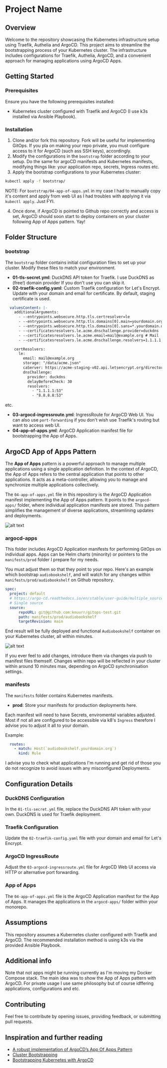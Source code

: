 # Project Name

## Overview

Welcome to the repository showcasing the Kubernetes infrastructure setup using Traefik, Authelia and ArgoCD. This project aims to streamline the bootstrapping process of your Kubernetes cluster. The infrastructure includes configurations for Traefik, Authelia, ArgoCD, and a convenient approach for managing applications using ArgoCD Apps.

## Getting Started

### Prerequisites

Ensure you have the following prerequisites installed:

- Kubernetes cluster configured with Traefik and ArgoCD (I use k3s installed via Ansible Playbook).

### Installation

1. Clone and/or fork this repository. Fork will be useful for implementing GitOps. If you pla on making your repo private, you must configure access to it for ArgoCD (such ass SSH keys), accordingly.
2. Modify the configurations in the `bootstrap` folder according to your setup. Do the same for argoCD manifests and Kubernetes manifests, modifying things like: your application repo, secrets, Ingress routes etc.
3. Apply the bootstrap configurations to your Kubernetes cluster:

```bash {"id":"01HRNK3JJX0VDT7E5DN4X2150G"}
kubectl apply -f bootstrap/
```

NOTE: For `bootstrap/04-app-of-apps.yml` in my case I had to manually copy it's content and apply from web UI as I had troubles with applying it via `kubectl apply`. Just FYI.

4. Once done, if ArgoCD is pointed to Github repo correctly and access is set, ArgoCD should soon start to deploy containers on your cluster following App of Apps pattern. Yay!

## Folder Structure

### bootstrap

The `bootstrap` folder contains initial configuration files to set up your cluster. Modify these files to match your environment.

- **01-tls-secret.yml**: DuckDNS API token for Traefik. I use DuckDNS as (free!) domain provider If you don't use you can skip it.
- **02-traefik-config.yaml**: Custom Traefik configuration for Let's Encrypt. Update with your domain and email for certificate. By default, staging certificate is used.

```yaml {"id":"01HRNK3JJX0VDT7E5DN69EG04J"}
  valuesContent: |-
    additionalArguments:
      - --entrypoints.websecure.http.tls.certresolver=le
      - --entrypoints.websecure.http.tls.domains[0].main=yourdomain.org # Here
      - --entrypoints.websecure.http.tls.domains[0].sans=*.yourdomain.org # Here
      - --certificatesresolvers.le.acme.dnschallenge.provider=duckdns
      - --certificatesresolvers.le.acme.email=mail@example.org # Mail
      - --certificatesresolvers.le.acme.dnschallenge.resolvers=1.1.1.1

    certResolvers:
      le:
        email: mail@example.org
        storage: "/data/acme.json"
        caServer: https://acme-staging-v02.api.letsencrypt.org/directory
        dnsChallenge:
          provider: duckdns
          delayBeforeCheck: 30
          resolvers:
            - "1.1.1.1:53"
            - "8.8.8.8:53"
```

etc.

- **03-argocd-ingressroute.yml**: IngressRoute for ArgoCD Web UI. You can also use `port-forwarding` if you don't wish use Traefik's routing but want to access web UI.
- **04-app-of-apps.yml**: ArgoCD Application manifest file for bootstrapping the App of Apps.

## ArgoCD App of Apps Pattern

The **App of Apps** pattern is a powerful approach to manage multiple applications using a single application definition. In the context of ArgoCD, the App of Apps refers to the central application that points to other applications. It acts as a meta-controller, allowing you to manage and synchronize multiple applications collectively.

The `04-app-of-apps.yml` file in this repository is the ArgoCD Application manifest implementing the App of Apps pattern. It points to the `argocd-apps/` folder, where individual application manifests are stored. This pattern simplifies the management of diverse applications, streamlining updates and deployments.

![alt text](image.png)

### argocd-apps

This folder includes ArgoCD Application manifests for performing GitOps on individual apps. Apps can be Helm charts (minority) or pointers to the `manifests/prod` folder I prepare for my needs.

You must adjust them so that they point to your repo.
Here's an example which bootstrap `audiobookshelf`, and will watch for any changes within `manifests/prod/audiobookshelf` on Github repository.

```yaml {"id":"01HRNK3JJYGASTTB9MC6TY8HF1"}
spec:
  project: default
  # https://argo-cd.readthedocs.io/en/stable/user-guide/multiple_sources/
  # Single source
  source:
      repoURL: git@github.com:knuurr/gitops-test.git
      path: manifests/prod/audiobookshelf
      targetRevision: main
```

End result will be fully deployed and functional `Audiobookshelf` container on your Kubernetes cluster, all within minutes.

![alt text](image-1.png)

If you ever feel to add changes, introduce them via changes via push to manifest files themself. Changes within repo will be reflected in your cluster within around 10 minutes max, depending on ArgoCD synchronisation settings.

### manifests

The `manifests` folder contains Kubernetes manifests.

- **prod**: Store your manifests for production deployments here.

Each manifest will need to have Secrets, enviromental variables adjusted. Most if not all are configured to be accessible via k8's `Ingress` therefore I advise you to adjust it all to your domain.

Example:

```yaml {"id":"01HRNK3JJYGASTTB9MC736JQ9A"}
  routes:
    - match: Host(`audiobookshelf.yourdomain.org`)
      kind: Rule
```

I advise you to check what applications I'm running and get rid of those you do not recognize to avoid issues with any misconfigured Deployments.

## Configuration Details

### DuckDNS Configuration

In the `01-tls-secret.yml` file, replace the DuckDNS API token with your own. DuckDNS is used for Traefik deployment.

### Traefik Configuration

Update the `02-traefik-config.yaml` file with your domain and email for Let's Encrypt.

### ArgoCD IngressRoute

Adjust the `03-argocd-ingressroute.yml` file for ArgoCD Web UI access via HTTP or alternative port forwarding.

### App of Apps

The `04-app-of-apps.yml` file is the ArgoCD Application manifest for the App of Apps. It manages the applications in the `argocd-apps/` folder within your monorepo.

## Assumptions

This repository assumes a Kubernetes cluster configured with Traefik and ArgoCD. The recommended installation method is using k3s via the provided Ansible Playbook.

## Additional info

Note that not apps might be running currently as I'm moving my Docker Compose stack. The main idea was to show the App of Apps pattern with ArgoCD. For private usage I use same philosophy but of course idffering applications, configurations and etc.

## Contributing

Feel free to contribute by opening issues, providing feedback, or submitting pull requests.

## Inspiration and further reading

- [A robust implementation of ArgoCD’s App Of Apps Pattern](https://medium.com/@ranrubin/a-robust-implementation-of-argocds-app-of-apps-pattern-97f8071e0de)
- [Cluster Bootstrapping](https://argo-cd.readthedocs.io/en/stable/operator-manual/cluster-bootstrapping/)
- [Bootstrapping Kubernetes with ArgoCD](https://alexsimonjones.medium.com/bootstrapping-kubernetes-with-argocd-989f27ae475)
